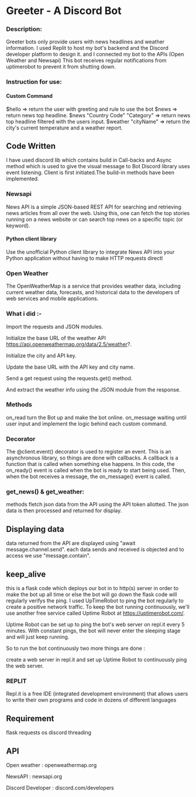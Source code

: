 # Greeter - A Discord Bot

### Description:
Greeter bots only provide users with news headlines and weather information.
I used Replit to host my bot's backend and the Discord developer platform to design it.
and I connected my bot to the APIs (Open Weather and Newsapi)
This bot receives regular notifications from uptimerobot to prevent it from shutting down.
### Instruction for use:
#### Custom Command
$hello => return the user with greeting and rule to use the bot
$news => return news top headline.
$news "Country Code" "Category" => return news top headline filtered with the users input.
$weather "cityName" => return the city's current temperature and a weather report.
## Code Written
I have used discord lib which contains build in Call-backs and Async method which is used to give the visual message to Bot
Discord library uses event listening.
Client is first initiated.The build-in methods have been implemented.
### Newsapi
News API is a simple JSON-based REST API for searching and retrieving news articles from all over the web. Using this, one can fetch the top stories running on a news website or can search top news on a specific topic (or keyword).

#### Python client library
Use the unofficial Python client library to integrate News API into your Python application without having to make HTTP requests directl
### Open Weather
The OpenWeatherMap is a service that provides weather data, including current weather data, forecasts, and historical data to the developers of web services and mobile applications.

### What i did :-

Import the requests and JSON modules.

Initialize the base URL of the weather API https://api.openweathermap.org/data/2.5/weather?.

Initialize the city and API key.

Update the base URL with the API key and city name.

Send a get request using the requests.get() method.

And extract the weather info using the JSON module from the response.
### Methods
on_read turn the Bot up and make the bot online.
on_message waiting until user input and implement the logic behind each custom command.
### Decorator
The @client.event() decorator is used to register an event. This is an asynchronous library, so things are done with callbacks. A callback is a function that is called when something else happens. In this code, the on_ready() event is called when the bot is ready to start being used. Then, when the bot receives a message, the on_message() event is called.

### get_news() & get_weather:
methods fletch json data from the API using the API token allotted.
The json data is then processed and returned for display.
## Displaying data
data returned from the API are displayed using "await message.channel.send".
each data sends and received is objected and to access we use "message.contain".
## keep_alive
this is a flask code which deploys our bot in to http(s) server in order to make the bot up all time or else the bot will go down
the flask code will regularly verifys the ping.
I used UpTimeRobot to ping the bot regularly to create a positive  network traffic.
To keep the bot running continuously, we'll use another free service called Uptime Robot at https://uptimerobot.com/.

Uptime Robot can be set up to ping the bot's web server on repl.it every 5 minutes. With constant pings, the bot will never enter the sleeping stage and will just keep running.

So to run the bot continuously  two more things are done  :

create a web server in repl.it and
set up Uptime Robot to continuously ping the web server.
### REPLIT
Repl.it is a free IDE (integrated development environment) that allows users to write their own programs and code in dozens of different languages

## Requirement
flask
requests
os
discord
threading
## API
Open weather : openweathermap.org

NewsAPI : newsapi.org

Discord Developer : discord.com/developers







